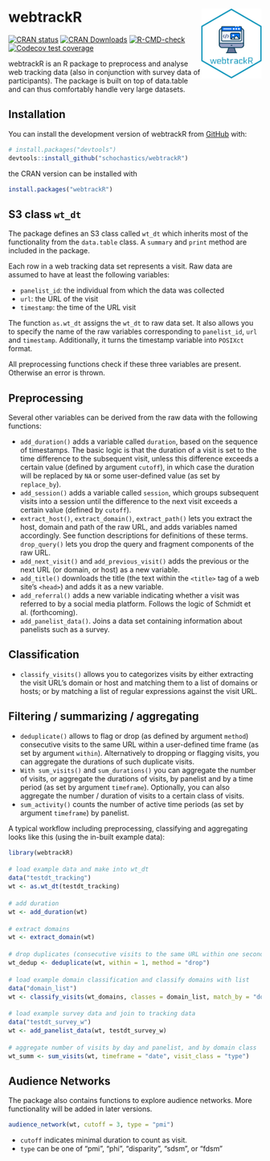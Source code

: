 
<!-- README.md is generated from README.Rmd. Please edit that file -->

# webtrackR <img src="man/figures/logo.png" width="120px" align="right"/>

<!-- badges: start -->

[![CRAN
status](https://www.r-pkg.org/badges/version/webtrackR)](https://CRAN.R-project.org/package=webtrackR)
[![CRAN
Downloads](http://cranlogs.r-pkg.org/badges/webtrackR)](https://CRAN.R-project.org/package=webtrackR)
[![R-CMD-check](https://github.com/schochastics/webtrackR/actions/workflows/R-CMD-check.yaml/badge.svg)](https://github.com/schochastics/webtrackR/actions/workflows/R-CMD-check.yaml)
[![Codecov test
coverage](https://codecov.io/gh/schochastics/webtrackR/branch/main/graph/badge.svg)](https://app.codecov.io/gh/schochastics/webtrackR?branch=main)
<!-- badges: end -->

webtrackR is an R package to preprocess and analyse web tracking data
(also in conjunction with survey data of participants). The package is
built on top of data.table and can thus comfortably handle very large
datasets.

## Installation

You can install the development version of webtrackR from
[GitHub](https://github.com/) with:

``` r
# install.packages("devtools")
devtools::install_github("schochastics/webtrackR")
```

the CRAN version can be installed with

``` r
install.packages("webtrackR")
```

## S3 class `wt_dt`

The package defines an S3 class called `wt_dt` which inherits most of
the functionality from the `data.table` class. A `summary` and `print`
method are included in the package.

Each row in a web tracking data set represents a visit. Raw data are
assumed to have at least the following variables:

- `panelist_id`: the individual from which the data was collected
- `url`: the URL of the visit
- `timestamp`: the time of the URL visit

The function `as.wt_dt` assigns the `wt_dt` to raw data set. It also
allows you to specify the name of the raw variables corresponding to
`panelist_id`, `url` and `timestamp`. Additionally, it turns the
timestamp variable into `POSIXct` format.

All preprocessing functions check if these three variables are present.
Otherwise an error is thrown.

## Preprocessing

Several other variables can be derived from the raw data with the
following functions:

- `add_duration()` adds a variable called `duration`, based on the
  sequence of timestamps. The basic logic is that the duration of a
  visit is set to the time difference to the subsequent visit, unless
  this difference exceeds a certain value (defined by argument
  `cutoff`), in which case the duration will be replaced by `NA` or some
  user-defined value (as set by `replace_by`).
- `add_session()` adds a variable called `session`, which groups
  subsequent visits into a session until the difference to the next
  visit exceeds a certain value (defined by `cutoff`).
- `extract_host()`, `extract_domain()`, `extract_path()` lets you
  extract the host, domain and path of the raw URL, and adds variables
  named accordingly. See function descriptions for definitions of these
  terms. `drop_query()` lets you drop the query and fragment components
  of the raw URL.
- `add_next_visit()` and `add_previous_visit()` adds the previous or the
  next URL (or domain, or host) as a new variable.
- `add_title()` downloads the title (the text within the `<title>` tag
  of a web site’s `<head>`) and adds it as a new variable.
- `add_referral()` adds a new variable indicating whether a visit was
  referred to by a social media platform. Follows the logic of Schmidt
  et al. (forthcoming).
- `add_panelist_data()`. Joins a data set containing information about
  panelists such as a survey.

## Classification

- `classify_visits()` allows you to categorizes visits by either
  extracting the visit URL’s domain or host and matching them to a list
  of domains or hosts; or by matching a list of regular expressions
  against the visit URL.

## Filtering / summarizing / aggregating

- `deduplicate()` allows to flag or drop (as defined by argument
  `method`) consecutive visits to the same URL within a user-defined
  time frame (as set by argument `within`). Alternatively to dropping or
  flagging visits, you can aggregate the durations of such duplicate
  visits.
- `With sum_visits()` and `sum_durations()` you can aggregate the number
  of visits, or aggregate the durations of visits, by panelist and by a
  time period (as set by argument `timeframe`). Optionally, you can also
  aggregate the number / duration of visits to a certain class of
  visits.
- `sum_activity()` counts the number of active time periods (as set by
  argument `timeframe`) by panelist.

A typical workflow including preprocessing, classifying and aggregating
looks like this (using the in-built example data):

``` r
library(webtrackR)

# load example data and make into wt_dt
data("testdt_tracking")
wt <- as.wt_dt(testdt_tracking)

# add duration
wt <- add_duration(wt)

# extract domains
wt <- extract_domain(wt)

# drop duplicates (consecutive visits to the same URL within one second)
wt_dedup <- deduplicate(wt, within = 1, method = "drop")

# load example domain classification and classify domains with list
data("domain_list")
wt <- classify_visits(wt_domains, classes = domain_list, match_by = "domain")

# load example survey data and join to tracking data
data("testdt_survey_w")
wt <- add_panelist_data(wt, testdt_survey_w)

# aggregate number of visits by day and panelist, and by domain class
wt_summ <- sum_visits(wt, timeframe = "date", visit_class = "type")
```

## Audience Networks

The package also contains functions to explore audience networks. More
functionality will be added in later versions.

``` r
audience_network(wt, cutoff = 3, type = "pmi")
```

- `cutoff` indicates minimal duration to count as visit.
- `type` can be one of “pmi”, “phi”, “disparity”, “sdsm”, or “fdsm”

<!-- ### Ideology
&#10;Top 500 Bakshy scores are available in the package
&#10;``` r
data("bakshy")
``` -->
